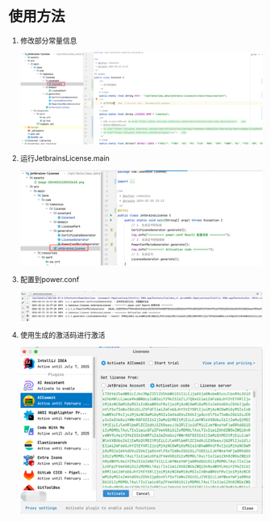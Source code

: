 # 使用方法

1. 修改部分常量信息

   ![image-20240221230325618](./assets/image-20240221230325618.png)

2. 运行JetbrainsLicense.main

   ![image-20240221230401401](./assets/image-20240221230401401.png)

3. 配置到power.conf

   ![image-20240221230430072](./assets/image-20240221230430072.png)

4. 使用生成的激活码进行激活

   ![image-20240221231614878](./assets/image-20240221231614878.png)
